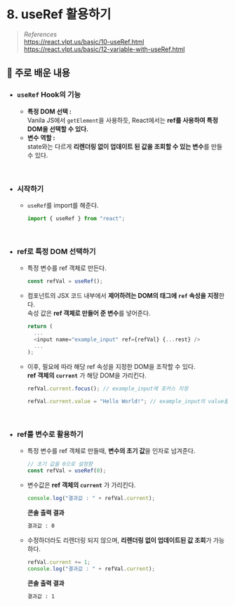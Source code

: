 # 8. useRef 활용하기

> _References_ <br> https://react.vlpt.us/basic/10-useRef.html <br> https://react.vlpt.us/basic/12-variable-with-useRef.html

## 📕 주로 배운 내용

- ### `useRef` Hook의 기능

  - **특정 DOM 선택 :** <br> Vanila JS에서 `getElement`을 사용하듯, React에서는 **ref를 사용하여 특정 DOM을 선택할 수 있다.**
  - **변수 역할 :** <br> state와는 다르게 **리렌더링 없이 업데이트 된 값을 조회할 수 있는 변수**를 만들 수 있다.

<br>

- ### 시작하기

  - `useRef`를 import를 해준다.

    ```javascript
    import { useRef } from "react";
    ```

<br>

- ### ref로 특정 DOM 선택하기

  - 특정 변수를 ref 객체로 만든다.

    ```javascript
    const refVal = useRef();
    ```

  - 컴포넌트의 JSX 코드 내부에서 **제어하려는 DOM의 태그에 `ref` 속성을 지정**한다. <br> 속성 값은 **ref 객체로 만들어 준 변수**를 넣어준다.

    ```javascript
    return (
      ...
      <input name="example_input" ref={refVal} {...rest} />
      ...
    );
    ```

  - 이후, 필요에 따라 해당 ref 속성을 지정한 DOM을 조작할 수 있다. <br> **ref 객체의 `current`** 가 해당 DOM을 가리킨다.

    ```javascript
    refVal.current.focus(); // example_input에 포커스 지정
    ```

    ```javascript
    refVal.current.value = "Hello World!"; // example_input의 value를 변경
    ```

<br>

- ### ref를 변수로 활용하기

  - 특정 변수를 ref 객체로 만들때, **변수의 초기 값**을 인자로 넘겨준다.

    ```javascript
    // 초기 값을 0으로 설정함
    const refVal = useRef(0);
    ```

  - 변수값은 **ref 객체의 `current`** 가 가리킨다.

    ```javascript
    console.log("결과값 : " + refVal.current);
    ```

    **콘솔 출력 결과**

    ```bash
    결과값 : 0
    ```

  - 수정하더라도 리렌더링 되지 않으며, **리렌더링 없이 업데이트된 값 조회**가 가능하다.

    ```javascript
    refVal.current += 1;
    console.log("결과값 : " + refVal.current);
    ```

    **콘솔 출력 결과**

    ```bash
    결과값 : 1
    ```
